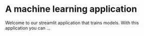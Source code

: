 # A machine learning application

Welcome to our streamlit application that trains models.
With this application you can ...
